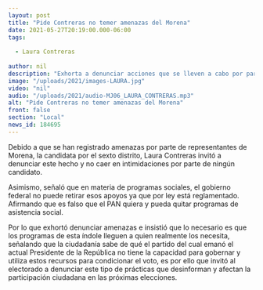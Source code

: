 ```yaml
---
layout: post
title: "Pide Contreras no temer amenazas del Morena"
date: 2021-05-27T20:19:00.000-06:00
tags:
  
  - Laura Contreras
  
author: nil
description: "Exhorta a denunciar acciones que se lleven a cabo por parte de los integrantes de Morena."
image: "/uploads/2021/images-LAURA.jpg"
video: "nil"
audio: "/uploads/2021/audio-MJ06_LAURA_CONTRERAS.mp3"
alt: "Pide Contreras no temer amenazas del Morena"
front: false
section: "Local"
news_id: 184695
---
```


Debido a que se han registrado amenazas por parte de representantes de Morena, la candidata por el sexto distrito, Laura Contreras invitó a denunciar este hecho y no caer en intimidaciones por parte de ningún candidato.

Asimismo, señaló que en materia de programas sociales, el gobierno federal no puede retirar esos apoyos ya que por ley está reglamentado. Afirmando que es falso que el PAN quiera y pueda quitar programas de asistencia social.

Por lo que exhortó denunciar amenazas e insistió que lo necesario es que los programas de esta índole lleguen a quien realmente los necesita, señalando que la ciudadanía sabe de qué el partido del cual emanó el actual Presidente de la República no tiene la capacidad para gobernar y utiliza estos recursos para condicionar el voto, es por ello que invitó al electorado a denunciar este tipo de prácticas que desinforman y afectan la participación ciudadana en las próximas elecciones.
